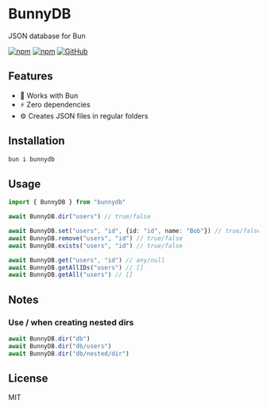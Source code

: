 # BunnyDB
JSON database for Bun

[![npm](https://img.shields.io/npm/v/bunnydb)](https://www.npmjs.com/package/bunnydb)
[![npm](https://img.shields.io/npm/dm/bunnydb)](https://www.npmjs.com/package/bunnydb)
[![GitHub](https://img.shields.io/github/license/jgtools/bunnydb)](https://github.com/git/git-scm.com/blob/main/MIT-LICENSE.txt)

## Features
- :rabbit: Works with Bun
- :zap: Zero dependencies
- :gear: Creates JSON files in regular folders

## Installation

```bash
bun i bunnydb
```

## Usage

```typescript
import { BunnyDB } from "bunnydb"

await BunnyDB.dir("users") // true/false

await BunnyDB.set("users", "id", {id: "id", name: "Bob"}) // true/false
await BunnyDB.remove("users", "id") // true/false
await BunnyDB.exists("users", "id") // true/false

await BunnyDB.get("users", "id") // any/null
await BunnyDB.getAllIDs("users") // []
await BunnyDB.getAll("users") // []
```

## Notes

### Use / when creating nested dirs
```typescript
await BunnyDB.dir("db")
await BunnyDB.dir("db/users")
await BunnyDB.dir("db/nested/dir")
```

## License

MIT
